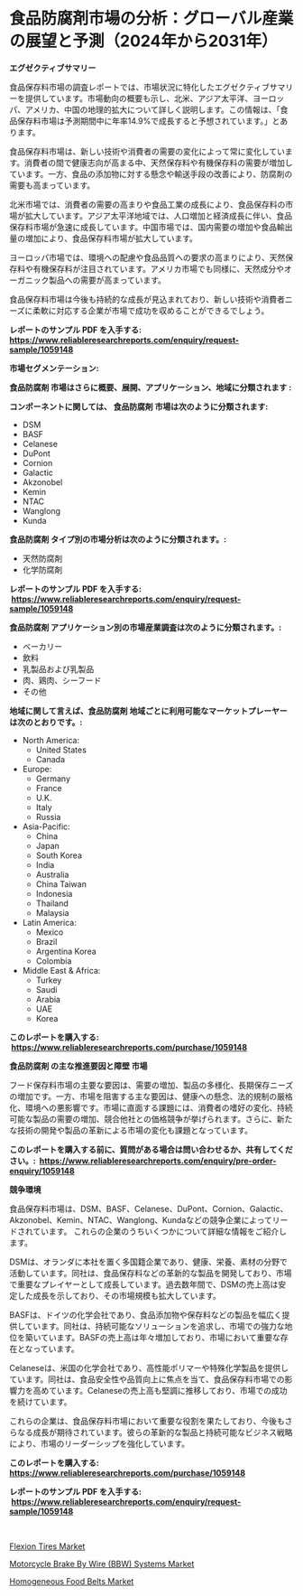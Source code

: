 <p><h1>食品防腐剤市場の分析：グローバル産業の展望と予測（2024年から2031年）</h1></p><p><strong>エグゼクティブサマリー</strong></p>
<p><p>食品保存料市場の調査レポートでは、市場状況に特化したエグゼクティブサマリーを提供しています。市場動向の概要も示し、北米、アジア太平洋、ヨーロッパ、アメリカ、中国の地理的拡大について詳しく説明します。この情報は、「食品保存料市場は予測期間中に年率14.9%で成長すると予想されています。」とあります。</p><p>食品保存料市場は、新しい技術や消費者の需要の変化によって常に変化しています。消費者の間で健康志向が高まる中、天然保存料や有機保存料の需要が増加しています。一方、食品の添加物に対する懸念や輸送手段の改善により、防腐剤の需要も高まっています。</p><p>北米市場では、消費者の需要の高まりや食品工業の成長により、食品保存料の市場が拡大しています。アジア太平洋地域では、人口増加と経済成長に伴い、食品保存料市場が急速に成長しています。中国市場では、国内需要の増加や食品輸出量の増加により、食品保存料市場が拡大しています。</p><p>ヨーロッパ市場では、環境への配慮や食品品質への要求の高まりにより、天然保存料や有機保存料が注目されています。アメリカ市場でも同様に、天然成分やオーガニック製品への需要が高まっています。</p><p>食品保存料市場は今後も持続的な成長が見込まれており、新しい技術や消費者ニーズに柔軟に対応する企業が市場で成功を収めることができるでしょう。</p></p>
<p><strong>レポートのサンプル PDF を入手する: <a href="https://www.reliableresearchreports.com/enquiry/request-sample/1059148">https://www.reliableresearchreports.com/enquiry/request-sample/1059148</a></strong></p>
<p><strong>市場セグメンテーション:</strong></p>
<p><strong> 食品防腐剤 市場はさらに概要、展開、アプリケーション、地域に分類されます :</strong></p>
<p><strong>コンポーネントに関しては、 食品防腐剤 市場は次のように分類されます: &nbsp;</strong></p>
<p><ul><li>DSM</li><li>BASF</li><li>Celanese</li><li>DuPont</li><li>Cornion</li><li>Galactic</li><li>Akzonobel</li><li>Kemin</li><li>NTAC</li><li>Wanglong</li><li>Kunda</li></ul></p>
<p><strong> 食品防腐剤 タイプ別の市場分析は次のように分類されます。:</strong></p>
<p><ul><li>天然防腐剤</li><li>化学防腐剤</li></ul></p>
<p><strong>レポートのサンプル PDF を入手する: &nbsp;<a href="https://www.reliableresearchreports.com/enquiry/request-sample/1059148">https://www.reliableresearchreports.com/enquiry/request-sample/1059148</a></strong></p>
<p><strong> 食品防腐剤 アプリケーション別の市場産業調査は次のように分類されます。:</strong></p>
<p><ul><li>ベーカリー</li><li>飲料</li><li>乳製品および乳製品</li><li>肉、鶏肉、シーフード</li><li>その他</li></ul></p>
<p><strong>地域に関して言えば、食品防腐剤 地域ごとに利用可能なマーケットプレーヤーは次のとおりです。:</strong></p>
<p><ul>
    <li>
        North America:
        <ul>
            <li>United States</li>
            <li>Canada</li>
        </ul>
    </li>
    <li>
        Europe:
        <ul>
            <li>Germany</li>
            <li>France</li>
            <li>U.K.</li>
            <li>Italy</li>
            <li>Russia</li>
        </ul>
    </li>
    <li>
        Asia-Pacific:
        <ul>
            <li>China</li>
            <li>Japan</li>
            <li>South Korea</li>
            <li>India</li>
            <li>Australia</li>
            <li>China Taiwan</li>
            <li>Indonesia</li>
            <li>Thailand</li>
            <li>Malaysia</li>
        </ul>
    </li>
    <li>
        Latin America:
        <ul>
            <li>Mexico</li>
            <li>Brazil</li>
            <li>Argentina Korea</li>
            <li>Colombia</li>
        </ul>
    </li>
    <li>
        Middle East & Africa:
        <ul>
            <li>Turkey</li>
            <li>Saudi</li>
            <li>Arabia</li>
            <li>UAE</li>
            <li>Korea</li>
        </ul>
    </li>
    </ul></p>
<p><strong>このレポートを購入する: &nbsp;<a href="https://www.reliableresearchreports.com/purchase/1059148">https://www.reliableresearchreports.com/purchase/1059148</a></strong></p>
<p><strong>食品防腐剤 の主な推進要因と障壁 市場</strong></p>
<p><p>フード保存料市場の主要な要因は、需要の増加、製品の多様化、長期保存ニーズの増加です。一方、市場を阻害する主な要因は、健康への懸念、法的規制の厳格化、環境への悪影響です。市場に直面する課題には、消費者の嗜好の変化、持続可能な製品の需要の増加、競合他社との価格競争が挙げられます。さらに、新たな技術の開発や製品の革新による市場の変化も課題となっています。</p></p>
<p><strong>このレポートを購入する前に、質問がある場合は問い合わせるか、共有してください。:&nbsp; <a href="https://www.reliableresearchreports.com/enquiry/pre-order-enquiry/1059148">https://www.reliableresearchreports.com/enquiry/pre-order-enquiry/1059148</a></strong></p>
<p><strong>競争環境</strong></p>
<p><p>食品保存料市場は、DSM、BASF、Celanese、DuPont、Cornion、Galactic、Akzonobel、Kemin、NTAC、Wanglong、Kundaなどの競争企業によってリードされています。 これらの企業のうちいくつかについて詳細な情報をご紹介します。</p><p>DSMは、オランダに本社を置く多国籍企業であり、健康、栄養、素材の分野で活動しています。同社は、食品保存料などの革新的な製品を開発しており、市場で重要なプレイヤーとして成長しています。過去数年間で、DSMの売上高は安定した成長を示しており、その市場規模も拡大しています。</p><p>BASFは、ドイツの化学会社であり、食品添加物や保存料などの製品を幅広く提供しています。同社は、持続可能なソリューションを追求し、市場での強力な地位を築いています。BASFの売上高は年々増加しており、市場において重要な存在となっています。</p><p>Celaneseは、米国の化学会社であり、高性能ポリマーや特殊化学製品を提供しています。同社は、食品安全性や品質向上に焦点を当て、食品保存料市場での影響力を高めています。Celaneseの売上高も堅調に推移しており、市場での成功を続けています。</p><p>これらの企業は、食品保存料市場において重要な役割を果たしており、今後もさらなる成長が期待されています。彼らの革新的な製品と持続可能なビジネス戦略により、市場のリーダーシップを強化しています。</p></p>
<p><strong>このレポートを購入する: &nbsp; <a href="https://www.reliableresearchreports.com/purchase/1059148">https://www.reliableresearchreports.com/purchase/1059148</a></strong></p>
<p><strong>レポートのサンプル PDF を入手する: &nbsp;<a href="https://www.reliableresearchreports.com/enquiry/request-sample/1059148">https://www.reliableresearchreports.com/enquiry/request-sample/1059148</a></strong><strong></strong></p>
<p>&nbsp;</p>
<p><p><a href="https://view.publitas.com/reportprime-1/flexion-tires-market-offers-provide-insightful-data-for-the-time-period-from-2023-to-2030-and-also-provide-analysis-based-on-application-type-and-region/">Flexion Tires Market</a></p><p><a href="https://view.publitas.com/reportprime-1/motorcycle-brake-by-wire-bbw-systems-market-size-2023-2030-global-industrial-analysis-key-geographical-regions-market-share-top-key-players-product-types-and-forecast-research-report/">Motorcycle Brake By Wire (BBW) Systems Market</a></p><p><a href="https://view.publitas.com/reportprime-1/homogeneous-food-belts-market-with-the-goal-of-estimating-the-market-size-and-future-growth-potential-of-various-market-segments-based-on-component-applications-end-user-and-region/">Homogeneous Food Belts Market</a></p></p>